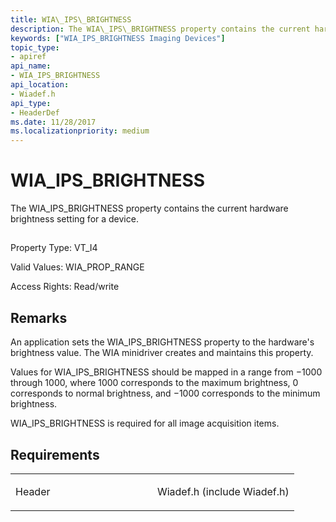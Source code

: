 ```yaml
---
title: WIA\_IPS\_BRIGHTNESS
description: The WIA\_IPS\_BRIGHTNESS property contains the current hardware brightness setting for a device.
keywords: ["WIA_IPS_BRIGHTNESS Imaging Devices"]
topic_type:
- apiref
api_name:
- WIA_IPS_BRIGHTNESS
api_location:
- Wiadef.h
api_type:
- HeaderDef
ms.date: 11/28/2017
ms.localizationpriority: medium
---
```


# WIA\_IPS\_BRIGHTNESS


The WIA\_IPS\_BRIGHTNESS property contains the current hardware brightness setting for a device.

## <span id="ddk_wia_ips_brightness_si"></span><span id="DDK_WIA_IPS_BRIGHTNESS_SI"></span>


Property Type: VT\_I4

Valid Values: WIA\_PROP\_RANGE

Access Rights: Read/write

Remarks
-------

An application sets the WIA\_IPS\_BRIGHTNESS property to the hardware's brightness value. The WIA minidriver creates and maintains this property.

Values for WIA\_IPS\_BRIGHTNESS should be mapped in a range from −1000 through 1000, where 1000 corresponds to the maximum brightness, 0 corresponds to normal brightness, and −1000 corresponds to the minimum brightness.

WIA\_IPS\_BRIGHTNESS is required for all image acquisition items.

Requirements
------------

<table>
<colgroup>
<col width="50%" />
<col width="50%" />
</colgroup>
<tbody>
<tr class="odd">
<td><p>Header</p></td>
<td>Wiadef.h (include Wiadef.h)</td>
</tr>
</tbody>
</table>

 

 





